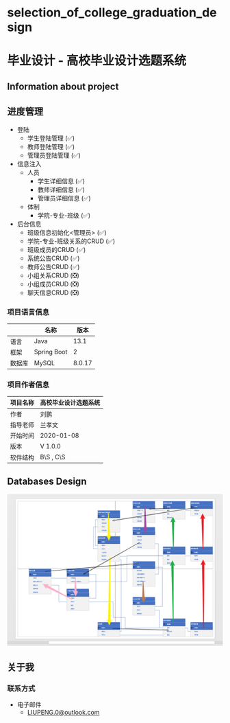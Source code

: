 # selection_of_college_graduation_design
# 毕业设计 - 高校毕业设计选题系统

## Information about project

## 进度管理

* 登陆
  *   学生登陆管理 (✅)
  *   教师登陆管理 (✅)
  *   管理员登陆管理 (✅)
* 信息注入
    * 人员
        * 学生详细信息 (✅)
        * 教师详细信息 (✅)
        * 管理员详细信息 (✅)
    * 体制
        * 学院-专业-班级 (✅)
* 后台信息
  *   班级信息初始化<管理员> (✅)
  *   学院-专业-班级关系的CRUD (✅)
  *   班级成员的CRUD (✅)
  *   系统公告CRUD (✅)
  *   教师公告CRUD (✅)
  *   小组关系CRUD (❎)
  *   小组成员CRUD (❎)
  *   聊天信息CRUD (❎)

### 项目语言信息

|  | 名称 | 版本 |
| --- | --- | --- |
| 语言 | Java | 13.1 |
| 框架 | Spring Boot | 2 |
| 数据库 | MySQL | 8.0.17 |


### 项目作者信息



| 项目名称 | 高校毕业设计选题系统 |
| --- | --- |
| 作者 | 刘鹏 |
| 指导老师 | 兰孝文 |
| 开始时间 | 2020-01-08 |
| 版本 | V 1.0.0 |
| 软件结构 | B\S , C\S |

## Databases Design

![](readmeImage/image01.png)

## 关于我

### 联系方式

* 电子邮件
    * LIUPENG.0@outlook.com


    